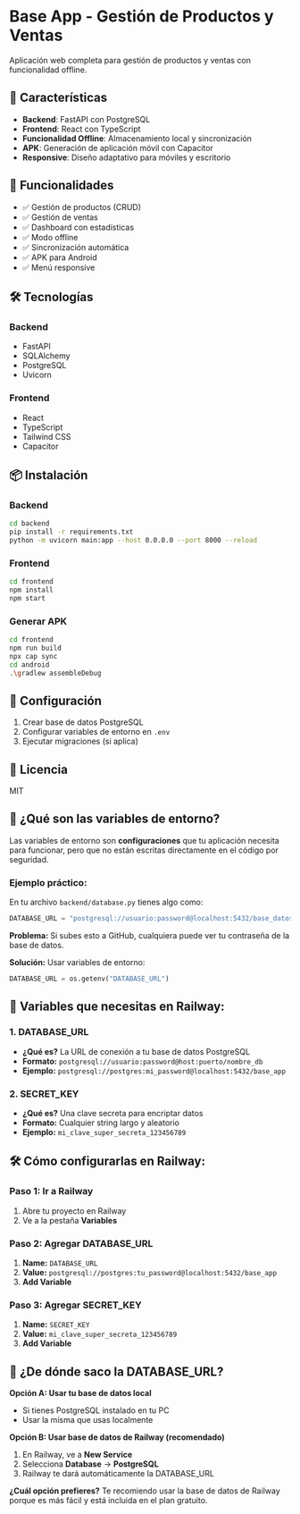 # Base App - Gestión de Productos y Ventas

Aplicación web completa para gestión de productos y ventas con funcionalidad offline.

## 🚀 Características

- **Backend**: FastAPI con PostgreSQL
- **Frontend**: React con TypeScript
- **Funcionalidad Offline**: Almacenamiento local y sincronización
- **APK**: Generación de aplicación móvil con Capacitor
- **Responsive**: Diseño adaptativo para móviles y escritorio

## 📱 Funcionalidades

- ✅ Gestión de productos (CRUD)
- ✅ Gestión de ventas
- ✅ Dashboard con estadísticas
- ✅ Modo offline
- ✅ Sincronización automática
- ✅ APK para Android
- ✅ Menú responsive

## 🛠️ Tecnologías

### Backend
- FastAPI
- SQLAlchemy
- PostgreSQL
- Uvicorn

### Frontend
- React
- TypeScript
- Tailwind CSS
- Capacitor

## 📦 Instalación

### Backend
```bash
cd backend
pip install -r requirements.txt
python -m uvicorn main:app --host 0.0.0.0 --port 8000 --reload
```

### Frontend
```bash
cd frontend
npm install
npm start
```

### Generar APK
```bash
cd frontend
npm run build
npx cap sync
cd android
.\gradlew assembleDebug
```

## 🔧 Configuración

1. Crear base de datos PostgreSQL
2. Configurar variables de entorno en `.env`
3. Ejecutar migraciones (si aplica)

## 📄 Licencia

MIT 

## 🔧 **¿Qué son las variables de entorno?**

Las variables de entorno son **configuraciones** que tu aplicación necesita para funcionar, pero que no están escritas directamente en el código por seguridad.

### **Ejemplo práctico:**

En tu archivo `backend/database.py` tienes algo como:
```python
DATABASE_URL = "postgresql://usuario:password@localhost:5432/base_datos"
```

**Problema:** Si subes esto a GitHub, cualquiera puede ver tu contraseña de la base de datos.

**Solución:** Usar variables de entorno:
```python
DATABASE_URL = os.getenv("DATABASE_URL")
```

## 📝 **Variables que necesitas en Railway:**

### **1. DATABASE_URL**
- **¿Qué es?** La URL de conexión a tu base de datos PostgreSQL
- **Formato:** `postgresql://usuario:password@host:puerto/nombre_db`
- **Ejemplo:** `postgresql://postgres:mi_password@localhost:5432/base_app`

### **2. SECRET_KEY**
- **¿Qué es?** Una clave secreta para encriptar datos
- **Formato:** Cualquier string largo y aleatorio
- **Ejemplo:** `mi_clave_super_secreta_123456789`

## 🛠️ **Cómo configurarlas en Railway:**

### **Paso 1: Ir a Railway**
1. Abre tu proyecto en Railway
2. Ve a la pestaña **Variables**

### **Paso 2: Agregar DATABASE_URL**
1. **Name:** `DATABASE_URL`
2. **Value:** `postgresql://postgres:tu_password@localhost:5432/base_app`
3. **Add Variable**

### **Paso 3: Agregar SECRET_KEY**
1. **Name:** `SECRET_KEY`
2. **Value:** `mi_clave_super_secreta_123456789`
3. **Add Variable**

## 🤔 **¿De dónde saco la DATABASE_URL?**

**Opción A: Usar tu base de datos local**
- Si tienes PostgreSQL instalado en tu PC
- Usar la misma que usas localmente

**Opción B: Usar base de datos de Railway (recomendado)**
1. En Railway, ve a **New Service**
2. Selecciona **Database** → **PostgreSQL**
3. Railway te dará automáticamente la DATABASE_URL

**¿Cuál opción prefieres?** Te recomiendo usar la base de datos de Railway porque es más fácil y está incluida en el plan gratuito. 